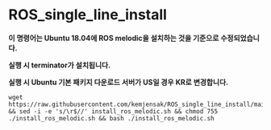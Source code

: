 # ROS_single_line_install

**이 명령어는 Ubuntu 18.04에 ROS melodic을 설치하는 것을 기준으로 수정되었습니다.**

**실행 시 terminator가 설치됩니다.**

**실행 시 Ubuntu 기본 패키지 다운로드 서버가 US일 경우 KR로 변경합니다.**


    wget https://raw.githubusercontent.com/kemjensak/ROS_single_line_install/main/install_ros_melodic.sh && sed -i -e 's/\r$//' install_ros_melodic.sh && chmod 755 ./install_ros_melodic.sh && bash ./install_ros_melodic.sh

